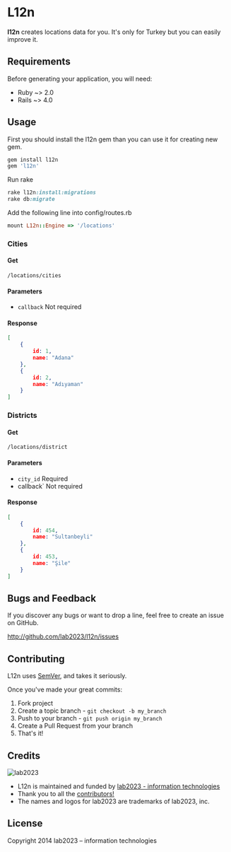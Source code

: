 # L12n

**l12n** creates locations data for you. It's only for Turkey but you can easily improve it.

## Requirements

Before generating your application, you will need:

* Ruby ~> 2.0
* Rails ~> 4.0

## Usage

First you should install the l12n gem than you can use it for creating new gem.

```ruby
gem install l12n
gem 'l12n'
```

Run rake

```ruby
rake l12n:install:migrations
rake db:migrate
```

Add the following line into config/routes.rb

```ruby
mount L12n::Engine => '/locations'
```

### Cities

#### Get
```
/locations/cities
```

#### Parameters
* `callback` Not required

#### Response
```json
[
    {
        id: 1,
        name: "Adana"
    },
    {
        id: 2,
        name: "Adıyaman"
    }
]
```

### Districts

#### Get
```
/locations/district
```

#### Parameters

* `city_id` Required
* callback` Not required

#### Response
```json
[
    {
        id: 454,
        name: "Sultanbeyli"
    },
    {
        id: 453,
        name: "Şile"
    }
]
```

## Bugs and  Feedback

If you discover any bugs or want to drop a line, feel free to create an issue on GitHub.

http://github.com/lab2023/l12n/issues

## Contributing

L12n uses [SemVer](http://semver.org/), and takes it seriously.

Once you've made your great commits:

1. Fork project
2. Create a topic branch - `git checkout -b my_branch`
3. Push to your branch - `git push origin my_branch`
4. Create a Pull Request from your branch
5. That's it!

## Credits

![lab2023](http://lab2023.com/assets/images/named-logo.png)

- L12n is maintained and funded by [lab2023 - information technologies](http://lab2023.com/)
- Thank you to all the [contributors!](../../graphs/contributors)
- The names and logos for lab2023 are trademarks of lab2023, inc.

## License

Copyright 2014 lab2023 – information technologies
